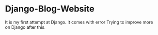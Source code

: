 # Django-Blog-Website
It is my first attempt at Django. It comes with error Trying to improve more on Django after this.
